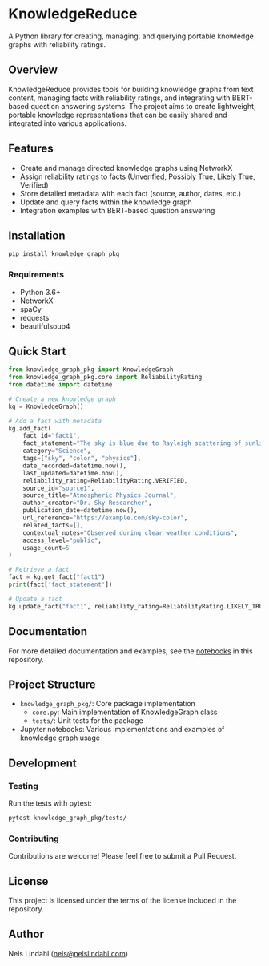 # KnowledgeReduce

A Python library for creating, managing, and querying portable knowledge graphs with reliability ratings.

## Overview

KnowledgeReduce provides tools for building knowledge graphs from text content, managing facts with reliability ratings, and integrating with BERT-based question answering systems. The project aims to create lightweight, portable knowledge representations that can be easily shared and integrated into various applications.

## Features

- Create and manage directed knowledge graphs using NetworkX
- Assign reliability ratings to facts (Unverified, Possibly True, Likely True, Verified)
- Store detailed metadata with each fact (source, author, dates, etc.)
- Update and query facts within the knowledge graph
- Integration examples with BERT-based question answering

## Installation

```bash
pip install knowledge_graph_pkg
```

### Requirements

- Python 3.6+
- NetworkX
- spaCy
- requests
- beautifulsoup4

## Quick Start

```python
from knowledge_graph_pkg import KnowledgeGraph
from knowledge_graph_pkg.core import ReliabilityRating
from datetime import datetime

# Create a new knowledge graph
kg = KnowledgeGraph()

# Add a fact with metadata
kg.add_fact(
    fact_id="fact1",
    fact_statement="The sky is blue due to Rayleigh scattering of sunlight.",
    category="Science",
    tags=["sky", "color", "physics"],
    date_recorded=datetime.now(),
    last_updated=datetime.now(),
    reliability_rating=ReliabilityRating.VERIFIED,
    source_id="source1",
    source_title="Atmospheric Physics Journal",
    author_creator="Dr. Sky Researcher",
    publication_date=datetime.now(),
    url_reference="https://example.com/sky-color",
    related_facts=[],
    contextual_notes="Observed during clear weather conditions",
    access_level="public",
    usage_count=5
)

# Retrieve a fact
fact = kg.get_fact("fact1")
print(fact['fact_statement'])

# Update a fact
kg.update_fact("fact1", reliability_rating=ReliabilityRating.LIKELY_TRUE)
```

## Documentation

For more detailed documentation and examples, see the [notebooks](./CivicHonorsAdvancedKGv2.ipynb) in this repository.

## Project Structure

- `knowledge_graph_pkg/`: Core package implementation
  - `core.py`: Main implementation of KnowledgeGraph class
  - `tests/`: Unit tests for the package
- Jupyter notebooks: Various implementations and examples of knowledge graph usage

## Development

### Testing

Run the tests with pytest:

```bash
pytest knowledge_graph_pkg/tests/
```

### Contributing

Contributions are welcome! Please feel free to submit a Pull Request.

## License

This project is licensed under the terms of the license included in the repository.

## Author

Nels Lindahl (nels@nelslindahl.com)
